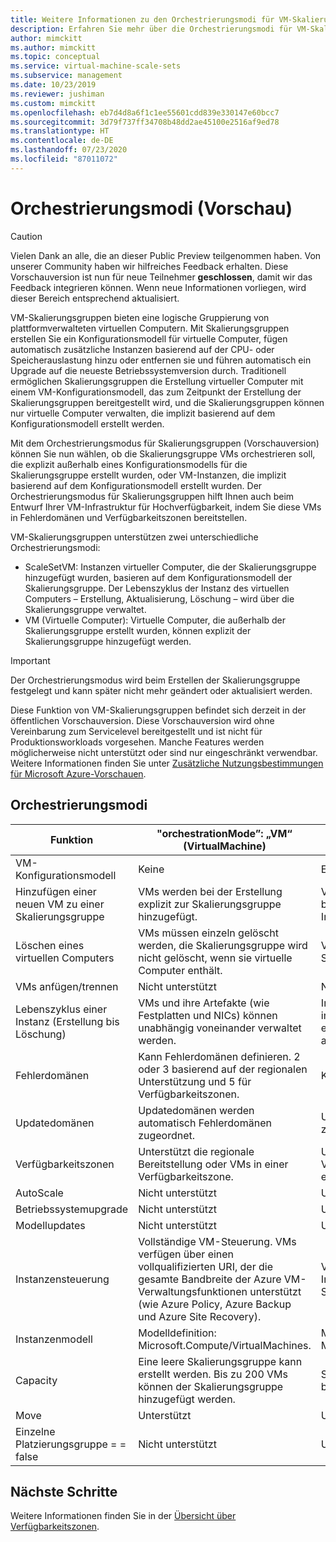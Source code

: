 ```yaml
---
title: Weitere Informationen zu den Orchestrierungsmodi für VM-Skalierungsgruppen in Azure
description: Erfahren Sie mehr über die Orchestrierungsmodi für VM-Skalierungsgruppen in Azure.
author: mimckitt
ms.author: mimckitt
ms.topic: conceptual
ms.service: virtual-machine-scale-sets
ms.subservice: management
ms.date: 10/23/2019
ms.reviewer: jushiman
ms.custom: mimckitt
ms.openlocfilehash: eb7d4d8a6f1c1ee55601cdd839e330147e60bcc7
ms.sourcegitcommit: 3d79f737ff34708b48dd2ae45100e2516af9ed78
ms.translationtype: HT
ms.contentlocale: de-DE
ms.lasthandoff: 07/23/2020
ms.locfileid: "87011072"
---
```

# <a name="orchestration-modes-preview"></a>Orchestrierungsmodi (Vorschau)

> [!CAUTION]
> Vielen Dank an alle, die an dieser Public Preview teilgenommen haben. Von unserer Community haben wir hilfreiches Feedback erhalten. Diese Vorschauversion ist nun für neue Teilnehmer **geschlossen**, damit wir das Feedback integrieren können. Wenn neue Informationen vorliegen, wird dieser Bereich entsprechend aktualisiert.

VM-Skalierungsgruppen bieten eine logische Gruppierung von plattformverwalteten virtuellen Computern. Mit Skalierungsgruppen erstellen Sie ein Konfigurationsmodell für virtuelle Computer, fügen automatisch zusätzliche Instanzen basierend auf der CPU- oder Speicherauslastung hinzu oder entfernen sie und führen automatisch ein Upgrade auf die neueste Betriebssystemversion durch. Traditionell ermöglichen Skalierungsgruppen die Erstellung virtueller Computer mit einem VM-Konfigurationsmodell, das zum Zeitpunkt der Erstellung der Skalierungsgruppen bereitgestellt wird, und die Skalierungsgruppen können nur virtuelle Computer verwalten, die implizit basierend auf dem Konfigurationsmodell erstellt werden.

Mit dem Orchestrierungsmodus für Skalierungsgruppen (Vorschauversion) können Sie nun wählen, ob die Skalierungsgruppe VMs orchestrieren soll, die explizit außerhalb eines Konfigurationsmodells für die Skalierungsgruppe erstellt wurden, oder VM-Instanzen, die implizit basierend auf dem Konfigurationsmodell erstellt wurden. Der Orchestrierungsmodus für Skalierungsgruppen hilft Ihnen auch beim Entwurf Ihrer VM-Infrastruktur für Hochverfügbarkeit, indem Sie diese VMs in Fehlerdomänen und Verfügbarkeitszonen bereitstellen.


VM-Skalierungsgruppen unterstützen zwei unterschiedliche Orchestrierungsmodi:

- ScaleSetVM: Instanzen virtueller Computer, die der Skalierungsgruppe hinzugefügt wurden, basieren auf dem Konfigurationsmodell der Skalierungsgruppe. Der Lebenszyklus der Instanz des virtuellen Computers – Erstellung, Aktualisierung, Löschung – wird über die Skalierungsgruppe verwaltet.
- VM (Virtuelle Computer): Virtuelle Computer, die außerhalb der Skalierungsgruppe erstellt wurden, können explizit der Skalierungsgruppe hinzugefügt werden. 
 

> [!IMPORTANT]
> Der Orchestrierungsmodus wird beim Erstellen der Skalierungsgruppe festgelegt und kann später nicht mehr geändert oder aktualisiert werden. 
> 
> Diese Funktion von VM-Skalierungsgruppen befindet sich derzeit in der öffentlichen Vorschauversion.
> Diese Vorschauversion wird ohne Vereinbarung zum Servicelevel bereitgestellt und ist nicht für Produktionsworkloads vorgesehen. Manche Features werden möglicherweise nicht unterstützt oder sind nur eingeschränkt verwendbar. 
> Weitere Informationen finden Sie unter [Zusätzliche Nutzungsbestimmungen für Microsoft Azure-Vorschauen](https://azure.microsoft.com/support/legal/preview-supplemental-terms/).


## <a name="orchestration-modes"></a>Orchestrierungsmodi

| Funktion                     | "orchestrationMode”: „VM“ (VirtualMachine) | „orchestrationMode“: „ScaleSetVM“ (VirtualMachineScaleSetVM) |
|-----------------------------|--------------------------------------------|--------------------------------------------------------------|
| VM-Konfigurationsmodell      | Keine                                       | Erforderlich |
| Hinzufügen einer neuen VM zu einer Skalierungsgruppe  | VMs werden bei der Erstellung explizit zur Skalierungsgruppe hinzugefügt. | VMs werden implizit erstellt und der Skalierungsgruppe basierend auf dem VM-Konfigurationsmodell, der Anzahl der Instanzen und den AutoScaling-Regeln hinzugefügt. | |
| Löschen eines virtuellen Computers                   | VMs müssen einzeln gelöscht werden, die Skalierungsgruppe wird nicht gelöscht, wenn sie virtuelle Computer enthält. | VMs können einzeln gelöscht werden, das Löschen der Skalierungsgruppe löscht alle VM-Instanzen.  |
| VMs anfügen/trennen           | Nicht unterstützt                              | Nicht unterstützt |
| Lebenszyklus einer Instanz (Erstellung bis Löschung) | VMs und ihre Artefakte (wie Festplatten und NICs) können unabhängig voneinander verwaltet werden. | Instanzen und ihre Artefakte (wie Festplatten und NICs) sind implizit für die Skalierungsgruppeninstanzen, von denen sie erstellt werden. Sie können nicht getrennt oder separat außerhalb der Skalierungsgruppe verwaltet werden. |
| Fehlerdomänen               | Kann Fehlerdomänen definieren. 2 oder 3 basierend auf der regionalen Unterstützung und 5 für Verfügbarkeitszonen. | Kann Fehlerdomänen von 1 bis 5 definieren. |
| Updatedomänen              | Updatedomänen werden automatisch Fehlerdomänen zugeordnet. | Updatedomänen werden automatisch Fehlerdomänen zugeordnet. |
| Verfügbarkeitszonen          | Unterstützt die regionale Bereitstellung oder VMs in einer Verfügbarkeitszone. | Unterstützt regionale Bereitstellung oder mehrere Verfügbarkeitszonen; kann die Strategie zum Sicherstellen eines Zonengleichgewichts definieren. |
| AutoScale                   | Nicht unterstützt                              | Unterstützt |
| Betriebssystemupgrade                  | Nicht unterstützt                              | Unterstützt |
| Modellupdates               | Nicht unterstützt                              | Unterstützt |
| Instanzensteuerung            | Vollständige VM-Steuerung. VMs verfügen über einen vollqualifizierten URI, der die gesamte Bandbreite der Azure VM-Verwaltungsfunktionen unterstützt (wie Azure Policy, Azure Backup und Azure Site Recovery). | VMs sind abhängige Ressourcen der Skalierungsgruppe. Auf Instanzen kann für die Verwaltung nur über die Skalierungsgruppe zugegriffen werden. |
| Instanzenmodell              | Modelldefinition: Microsoft.Compute/VirtualMachines. | Modelldefinition: Microsoft.Compute/VirtualMachineScaleSets/VirtualMachines. |
| Capacity                    | Eine leere Skalierungsgruppe kann erstellt werden. Bis zu 200 VMs können der Skalierungsgruppe hinzugefügt werden. | Skalierungsgruppen können mit einer Instanzenanzahl von 0 bis 1000 definiert werden. |
| Move                        | Unterstützt                                  | Unterstützt |
| Einzelne Platzierungsgruppe = = false | Nicht unterstützt                          | Unterstützt |


## <a name="next-steps"></a>Nächste Schritte

Weitere Informationen finden Sie in der [Übersicht über Verfügbarkeitszonen](../virtual-machines/availability.md?toc=%2fazure%2fvirtual-machine-scale-sets%2ftoc.json).
